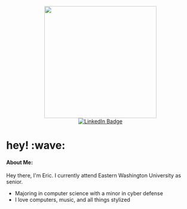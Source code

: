 <div id="header" align="center">
  <img src="https://i.giphy.com/media/v1.Y2lkPTc5MGI3NjExamxlY2ZmOXhsMnE2cjl1bnJ2ODVkMzlsM3pkejlhNmVld2Vna3Z2byZlcD12MV9pbnRlcm5hbF9naWZfYnlfaWQmY3Q9Zw/4DNPcZOIcgnwA/giphy.gif" width="300"/>
</div> 
<div id="badges" align="center">
  <a href="https://www.linkedin.com/in/eric-leachman-63848b13b/">
    <img src="https://img.shields.io/badge/LinkedIn-blue?style=for-the-badge&logo=linkedin&logoColor=white" alt="LinkedIn Badge"/>
  </a>
</div>

<div id="visit-counter" align="center">
<img src="https://komarev.com/ghpvc/?username=TheRoice&style=flat-square&color=blue" alt=""/>  
</div>

<div id="intro">
  <h1>hey! :wave: </h1>
  <h4>About Me: </h4>
    <p>
      Hey there, I'm Eric. I currently attend Eastern Washington University as senior.
      <ul>
        <li> Majoring in computer science with a minor in cyber defense
        <li> I love computers, music, and all things stylized
      </ul>
    </p>
</div>


<!--
**theRoice/theroice** is a ✨ _special_ ✨ repository because its `README.md` (this file) appears on your GitHub profile.

Here are some ideas to get you started:

- 🔭 I’m currently working on ...
- 🌱 I’m currently learning ...
- 👯 I’m looking to collaborate on ...
- 🤔 I’m looking for help with ...
- 💬 Ask me about ...
- 📫 How to reach me: ...
- 😄 Pronouns: ...
- ⚡ Fun fact: ...
-->

